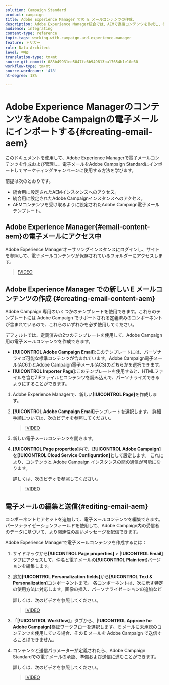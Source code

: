 ```yaml
---
solution: Campaign Standard
product: campaign
title: Adobe Experience Manager での E メールコンテンツの作成.
description: Adobe Experience Manager統合では、AEMで直接コンテンツを作成し、後でAdobe Campaignで使用できます。
audience: integrating
content-type: reference
topic-tags: working-with-campaign-and-experience-manager
feature: トリガー
role: Data Architect
level: 中級
translation-type: tm+mt
source-git-commit: 088b49931ee5047fa6b949813ba17654b1e10d60
workflow-type: tm+mt
source-wordcount: '418'
ht-degree: 18%

---
```



# Adobe Experience ManagerのコンテンツをAdobe Campaignの電子メールにインポートする{#creating-email-aem}

このドキュメントを使用して、Adobe Experience Managerで電子メールコンテンツを作成および管理し、電子メールをAdobe Campaign Standardにインポートしてマーケティングキャンペーンに使用する方法を学びます。

前提は次のとおりです。

* 統合用に設定されたAEMインスタンスへのアクセス。
* 統合用に設定されたAdobe Campaignインスタンスへのアクセス。
* AEMコンテンツを受け取るように設定されたAdobe Campaign電子メールテンプレート。

## Adobe Experience Manager{#email-content-aem}の電子メールにアクセス中

Adobe Experience Managerオーサリングインスタンスにログインし、サイトを参照して、電子メールコンテンツが保存されているフォルダーにアクセスします。

>[!VIDEO](https://video.tv.adobe.com/v/29996)

## Adobe Experience Manager での新しい E メールコンテンツの作成 {#creating-email-content-aem}

Adobe Campaign 専用のいくつかのテンプレートを使用できます。これらのテンプレートには Adobe Campaign でサポートされる定義済みのコンポーネントが含まれているので、これらのいずれかを必ず使用してください。

デフォルトでは、定義済みの2つのテンプレートを使用して、Adobe Campaign用の電子メールコンテンツを作成できます。

* **[!UICONTROL Adobe Campaign Email]**:このテンプレートには、パーソナライズ可能な標準コンテンツが含まれています。Adobe Campaign電子メール(AC6.1)とAdobe Campaign電子メール(ACS)のどちらかを選択できます。
* **[!UICONTROL Importer Page]**:このテンプレートを使用すると、HTMLファイルを含むZIPファイルとコンテンツを読み込んで、パーソナライズできるようにすることができます。

1. Adobe Experience Managerで、新しい&#x200B;**[!UICONTROL Page]**&#x200B;を作成します。

1. **[!UICONTROL Adobe Campaign Email]**&#x200B;テンプレートを選択します。 詳細手順については、次のビデオを参照してください。
   >[!VIDEO](https://video.tv.adobe.com/v/29997)

1. 新しい電子メールコンテンツを開きます。

1. **[!UICONTROL Page properties]**&#x200B;内で、**[!UICONTROL Adobe Campaign]**&#x200B;を&#x200B;**[!UICONTROL Cloud Service Configuration]**&#x200B;として設定します。 これにより、コンテンツと Adobe Campaign インスタンスの間の通信が可能になります。

   詳しくは、次のビデオを参照してください。

   >[!VIDEO](https://video.tv.adobe.com/v/29999)

## 電子メールの編集と送信{#editing-email-aem}

コンポーネントとアセットを追加して、電子メールコンテンツを編集できます。 パーソナライゼーションフィールドを使用して、Adobe Campaign内の受信者のデータに基づいて、より関連性の高いメッセージを配信できます。

Adobe Experience Managerで電子メールコンテンツを作成するには：

1. サイドキックから&#x200B;**[!UICONTROL Page properties]** > **[!UICONTROL Email]**&#x200B;タブにアクセスして、件名と電子メールの&#x200B;**[!UICONTROL Plain text]**&#x200B;バージョンを編集します。

1. 追加&#x200B;**[!UICONTROL Personalization fields]**&#x200B;から&#x200B;**[!UICONTROL Text & Personalization]**&#x200B;コンポーネントまで。 各コンポーネントは、次に示す特定の使用方法に対応します。画像の挿入、パーソナライゼーションの追加など

   詳しくは、次のビデオを参照してください。
   >[!VIDEO](https://video.tv.adobe.com/v/29998)

1. 「**[!UICONTROL Workflow]**」タブから、**[!UICONTROL Approve for Adobe Campaign]**&#x200B;検証ワークフローを選択します。 E メールに未承認のコンテンツを使用している場合、その E メールを Adobe Campaign で送信することはできません。

1. コンテンツと送信パラメーターが定義されたら、Adobe Campaign Standardでの電子メールの承認、準備および送信に進むことができます。

   詳しくは、次のビデオを参照してください。

   >[!VIDEO](https://video.tv.adobe.com/v/23721)
